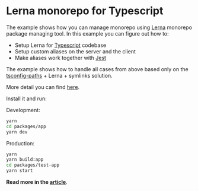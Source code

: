 # Lerna monorepo for Typescript

The example shows how you can manage monorepo using [Lerna](https://github.com/lerna/lerna) monorepo package managing tool.
In this example you can figure out how to:

- Setup Lerna for [Typescript](https://www.typescriptlang.org/) codebase
- Setup custom aliases on the server and the client
- Make aliases work together with [Jest](https://jestjs.io/)

The example shows how to handle all cases from above based only on the
[tsconfig-paths](https://www.npmjs.com/package/tsconfig-paths) + Lerna + symlinks
solution.

More detail you can find [here](https://webman.pro/blog/lerna-monorepo-typescript-react-node-worklow/#tsconfigpaths--lerna--symlinks).

Install it and run:

Development:

```bash
yarn
cd packages/app
yarn dev
```

Production:

```bash
yarn
yarn build:app
cd packages/test-app
yarn start
```

**Read more in the [article](https://webman.pro/blog/how-to-setup-typescript-path-aliases-in-lerna-monorepo/)**.
